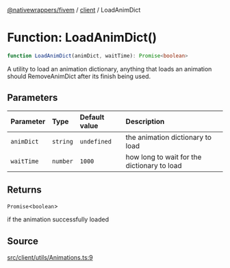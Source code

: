 [@nativewrappers/fivem](../../README.md) / [client](../README.md) / LoadAnimDict

# Function: LoadAnimDict()

```ts
function LoadAnimDict(animDict, waitTime): Promise<boolean>
```

A utility to load an animation dictionary, anything that loads an animation should RemoveAnimDict after its finish being used.

## Parameters

| Parameter | Type | Default value | Description |
| :------ | :------ | :------ | :------ |
| `animDict` | `string` | `undefined` | the animation dictionary to load |
| `waitTime` | `number` | `1000` | how long to wait for the dictionary to load |

## Returns

`Promise`\<`boolean`\>

if the animation successfully loaded

## Source

[src/client/utils/Animations.ts:9](https://github.com/nativewrappers/fivem/blob/dc30be651dd1d99507081f19ee3707fad2d3aa44/src/client/utils/Animations.ts#L9)
